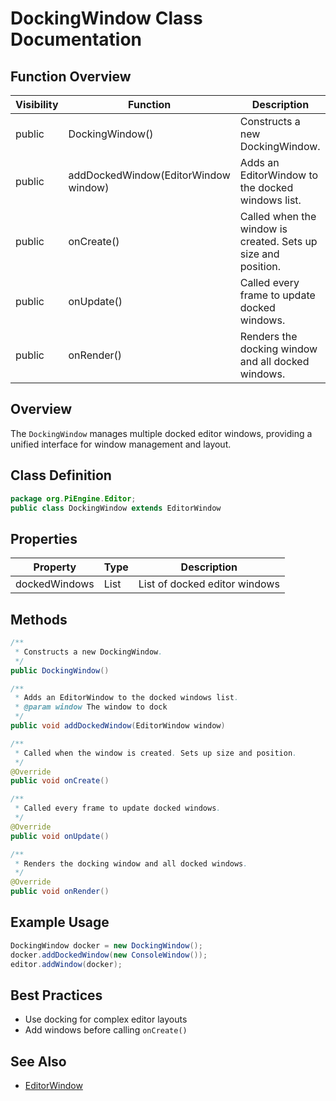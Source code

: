 # DockingWindow Class Documentation

## Function Overview
| Visibility | Function | Description |
|------------|----------|-------------|
| public     | DockingWindow() | Constructs a new DockingWindow. |
| public     | addDockedWindow(EditorWindow window) | Adds an EditorWindow to the docked windows list. |
| public     | onCreate() | Called when the window is created. Sets up size and position. |
| public     | onUpdate() | Called every frame to update docked windows. |
| public     | onRender() | Renders the docking window and all docked windows. |

## Overview
The `DockingWindow` manages multiple docked editor windows, providing a unified interface for window management and layout.

## Class Definition
```java
package org.PiEngine.Editor;
public class DockingWindow extends EditorWindow
```

## Properties
| Property | Type | Description |
|----------|------|-------------|
| dockedWindows | List<EditorWindow> | List of docked editor windows |

## Methods
```java
/**
 * Constructs a new DockingWindow.
 */
public DockingWindow()

/**
 * Adds an EditorWindow to the docked windows list.
 * @param window The window to dock
 */
public void addDockedWindow(EditorWindow window)

/**
 * Called when the window is created. Sets up size and position.
 */
@Override
public void onCreate()

/**
 * Called every frame to update docked windows.
 */
@Override
public void onUpdate()

/**
 * Renders the docking window and all docked windows.
 */
@Override
public void onRender()
```

## Example Usage
```java
DockingWindow docker = new DockingWindow();
docker.addDockedWindow(new ConsoleWindow());
editor.addWindow(docker);
```

## Best Practices
- Use docking for complex editor layouts
- Add windows before calling `onCreate()`

## See Also
- [EditorWindow](EditorWindow.md)
